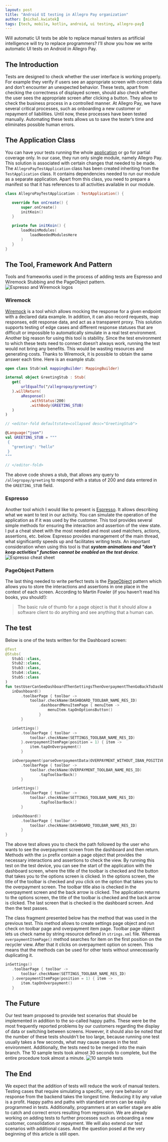 ```yaml
---
layout: post
title: "Android UI testing in Allegro Pay organization"
author: [michal.kwiatek]
tags: [tech, mobile, kotlin, android, ui testing, allegro-pay]
---
```


Will automatic UI tests be able to replace manual testers as artificial intelligence will try to replace
programmers? I’ll show you how we write automatic UI tests on Android in Allegro Pay.

## The Introduction
Tests are designed to check whether the user interface is working properly. For example they verify
if users see an appropriate screen with correct data and don’t encounter an unexpected behavior.
These tests, apart from checking the correctness of displayed screen, should also check whether the
user sees the appropriate screen after clicking a button. They allow to check the business process
in a controlled manner. At Allegro Pay, we have several critical processes, such as onboarding a new
customer or repayment of liabilities. Until now, these processes have been tested manually. Automating
these tests allows us to save the tester’s time and eliminates possible human errors.

## The Application Class
You can have your tests running the whole [application](https://play.google.com/store/apps/details?id=pl.allegro)
or go for partial coverage only. In our case, they run only single module, namely Allegro Pay. This solution
is associated with certain changes that needed to be made. The `AllegroPayTestApplication` class has been created
inheriting from the `TestApplication` class. It contains dependencies needed to run our module as a separate
application. Apart from this class, you need to prepare a manifest so that it has references to all activities
available in our module.

```kotlin
class AllegroPayTestApplication : TestApplication() {

   override fun onCreate() {
       super.onCreate()
       initKoin()
   }

   private fun initKoin() {
       loadKoinModules(
           loadNeededModulesHere
       )
   }
}
```

## The Tool, Framework And Pattern
Tools and frameworks used in the process of adding tests are Espresso and Wiremock Stubbing
and the PageObject pattern.
![Espresso and Wiremock logos](/assets/img/articles/2022-03-09-android-ui-testing-in-allegro-pay-organization/espresso_and_wiremock.png)

### Wiremock
[Wiremock](https://wiremock.org/) is a tool which allows mocking the response for
a given endpoint with a declared data example. In addition, it can also record requests, map responses, edit
response data, and act as a transparent proxy. This solution supports testing of edge cases and different response
statuses that are difficult or impossible to automatically simulate in a real test environment. Another big
reason for using this tool is stability. Since the test environment to which these tests need to connect doesn’t
always work, running the test would not bring any benefits. This would be wasting resources and generating costs.
Thanks to Wiremock, it is possible to obtain the same answer each time. Here is an example stub:

```kotlin
open class Stub(val mappingBuilder: MappingBuilder)

internal object GreetingStub : Stub(
   get(
       urlEqualTo("/allegropay/greeting")
   ).willReturn(
       aResponse()
           .withStatus(200)
           .withBody(GREETING_STUB)
   )
)

// <editor-fold defaultstate=collapsed desc="GreetingStub">

@Language("json")
val GREETING_STUB = """
 {
   "greeting": "hello"
 }
"""

// </editor-fold>
```

The above code shows a stub, that allows any query to `/allegropay/greeting` to respond with a status
of 200 and data entered in the `GREETING_STUB` field.

### Espresso
Another tool which I would like to present is [Espresso](https://developer.android.com/training/testing/espresso).
It allows describing what we want to test in our activity. You can simulate the operation of the application as
if it was used by the customer. This tool provides several simple methods for ensuring the interaction and
assertion of the view state. I put a cheat sheet with the most needed and most used matchers, actions,
assertions, etc. below. Espresso provides management of the main thread, what significantly speeds up and
facilitates writing tests. An important consideration when using this tool is that **_system animations and
"don’t keep activities" function cannot be enabled on the test device_**.
![Espresso cheat sheet](/assets/img/articles/2022-03-09-android-ui-testing-in-allegro-pay-organization/espresso_cheatsheet.png)

### PageObject Pattern
The last thing needed to write perfect tests is the [PageObject](https://martinfowler.com/bliki/PageObject.html) pattern
which allows you to store the interactions and assertions in one place in the context of each screen. According to
Martin Fowler (if you haven’t read his books, you should!):
>The basic rule of thumb for a page object is that it should allow a software client to do anything and
see anything that a human can.

## The test
Below is one of the tests written for the Dashboard screen:

```kotlin
@Test
@Stubs(
   Stub1::class,
   Stub2::class,
   Stub3::class,
   Stub4::class,
   Stub5::class
)
fun testUserCanSeeDashboardThenSettingsThenOverpaymentThenGoBackToDashboard() = launchDashboardActivity {
   inDashboard()
       .toolbarPage { toolbar ->
           toolbar.checkName(DASHBOARD_TOOLBAR_NAME_RES_ID)
               .dashboardMenuItemPage { menuItem ->
                   menuItem.tapOnOptionsButton()
               }
       }

   inSettings()
       .toolbarPage { toolbar ->
           toolbar.checkName(SETTINGS_TOOLBAR_NAME_RES_ID)
       }.overpaymentItemPage(position = 1) { item ->
           item.tapOnOverpayment()
       }

   inOverpayment(parseOverpaymentData(OVERPAYMENT_WITHOUT_IBAN_POSITIVE))
       .toolbarPage { toolbar ->
           toolbar.checkName(OVERPAYMENT_TOOLBAR_NAME_RES_ID)
               .tapToolbarBack()
       }

   inSettings()
       .toolbarPage { toolbar ->
           toolbar.checkName(SETTINGS_TOOLBAR_NAME_RES_ID)
               .tapToolbarBack()
       }

   inDashboard()
       .toolbarPage { toolbar ->
           toolbar.checkName(DASHBOARD_TOOLBAR_NAME_RES_ID)
       }
}
```

The above test allows you to check the path followed by the user who wants to see the overpayment screen
from the dashboard and then return. Methods with the `in` prefix contain a page object that provides the
necessary interactions and assertions to check the view. By running this test on the test device, you can
see the start of the application with the dashboard screen, where the title of the toolbar is checked
and the button that takes you to the options screen is clicked. In the options screen, the title of
the toolbar is checked and you click on the option that takes you to the overpayment screen.
The toolbar title also is checked in the overpayment screen and the back arrow is clicked. The
application returns to the options screen, the title of the toolbar is checked and the back arrow
is clicked. The last screen that is checked is the dashboard screen. And then the test
passes.

The class fragment presented below has the method that was used in the previous test. This method allows
to create settings page object and run check on toolbar page and overpayment item page. Toolbar page object
lets us check name by string resource defined in `strings.xml` file. Whereas `overpaymentItemPage()` method
searches for item on the first position on the recycler view. After that it clicks on overpayment option on screen.
This means that the methods can be used for other tests without unnecessarily duplicating it.

```kotlin
inSettings()
   .toolbarPage { toolbar ->
       toolbar.checkName(SETTINGS_TOOLBAR_NAME_RES_ID)
   }.overpaymentItemPage(position = 1) { item ->
       item.tapOnOverpayment()
   }
```

## The Future
Our test team proposed to provide test scenarios that should be implemented in addition to the so-called
happy paths. These were be the most frequently reported problems by our customers regarding the display
of data or switching between screens. However, it should also be noted that the number of these tests
shouldn’t be too large, because running one test usually takes a few seconds, what may cause queues in the
test environment. Additionally, the tests need to be merged into the main branch. The 10 sample tests took
almost 30 seconds to complete, but the entire procedure took almost a minute.
![10 sample tests](/assets/img/articles/2022-03-09-android-ui-testing-in-allegro-pay-organization/10_tests.png)

## The End
We expect that the addition of tests will reduce the work of manual testers. Testing cases that require simulating
a specific, very rare behavior or response from the backend takes the longest time. Reducing it by any value is
a profit. Happy paths and paths with standard errors can be easily programmed in tests. Additionally, programmers
at an earlier stage are able to catch and correct errors resulting from regression. We are already working on
adding tests to further processes such as onboarding a new customer, consolidation or repayment. We will also
extend our test scenarios with additional cases. And the question posed at the very beginning of this article
is still open.

